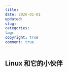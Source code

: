 ```yaml
---
title:
date: 2020-01-01
updated:
slug:
categories:
tag:
copyright: true
comment: true
---
```


## Linux 和它的小伙伴

